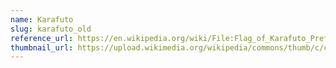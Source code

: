 ```yaml
---
name: Karafuto
slug: karafuto_old
reference_url: https://en.wikipedia.org/wiki/File:Flag_of_Karafuto_Prefecture.svg
thumbnail_url: https://upload.wikimedia.org/wikipedia/commons/thumb/c/ca/Flag_of_Karafuto_Prefecture.svg/120px-Flag_of_Karafuto_Prefecture.svg.png
---
```

